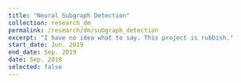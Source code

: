 ```yaml
---
title: "Neural Subgraph Detection"
collection: research_dm
permalink: /research/dm/subgraph_detection
excerpt: "I have no idea what to say. This project is rubbish."
start_date: Jun. 2019
end_date: Sep. 2019
date: Sep. 2019
selected: false
---
```

